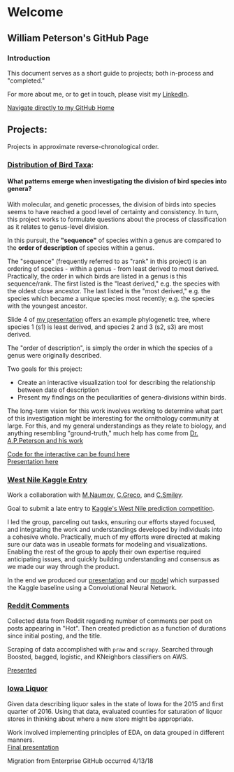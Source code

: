 # Welcome

## William Peterson's GitHub Page  

### Introduction
This document serves as a short guide to projects; both in-process and "completed."  

For more about me, or to get in touch, please visit my [LinkedIn](https://www.linkedin.com/in/wpgpeterson/).  

[Navigate directly to my GitHub Home](https://github.com/wipegup)

## Projects:  

Projects in approximate reverse-chronological order.  

### [Distribution of Bird Taxa](https://github.com/wipegup/Capstone):  
#### What patterns emerge when investigating the division of bird species into genera?  

With molecular, and genetic processes, the division of birds into species seems to have
reached a good level of certainty and consistency. In turn, this project works to formulate
questions about the process of classification as it relates to genus-level division.  

In this pursuit, the **"sequence"** of species within a genus are compared to the **order of description** of species within a genus.  

The "sequence" (frequently referred to as "rank" in this project) is an ordering of species - within a genus - from least derived to most derived.
Practically, the order in which birds are listed in a genus is this sequence/rank.
The first listed is the "least derived," e.g. the species with the oldest close ancestor.
The last listed is the "most derived," e.g. the species which became a unique species most recently;
e.g. the species with the youngest ancestor.  

Slide 4 of [my presentation](https://docs.google.com/presentation/d/1lGLv4CpmHUvI-FvIDLxt898AzNwjlgwsl4Zc_ZBXpa4/edit#slide=id.g36cec819a2_0_0)
offers an example phylogenetic tree, where species 1 (s1) is least derived, and species 2 and 3 (s2, s3) are most derived.  

The "order of description", is simply the order in which the species of a genus were originally described.

Two goals for this project:  
- Create an interactive visualization tool for describing the relationship between date of description
- Present my findings on the peculiarities of genera-divisions within birds.

The long-term vision for this work involves working to determine what part of this investigation might be interesting for the ornithology community at large.
For this, and my general understandings as they relate to biology, and anything resembling "ground-truth," much help has come from [Dr. A.P.Peterson and his work](http://www.zoonomen.net)  

[Code for the interactive can be found here](https://github.com/wipegup/Capstone/blob/master/Interactive.ipynb)  
[Presentation here](https://docs.google.com/presentation/d/1lGLv4CpmHUvI-FvIDLxt898AzNwjlgwsl4Zc_ZBXpa4/edit#slide=id.p)

### [West Nile Kaggle Entry](https://github.com/wipegup/WNVKaggle)  

Work a collaboration with [M.Naumov](https://github.com/Mikhail-Naumov), [C.Greco](https://github.com/claugreco), and [C.Smiley](https://git.generalassemb.ly/ChrissySmiley).

Goal to submit a late entry to [Kaggle's West Nile prediction competition](https://www.kaggle.com/c/predict-west-nile-virus).

I led the group, parceling out tasks, ensuring our efforts stayed focused, and integrating the work and understandings developed by individuals into a cohesive whole.
Practically, much of my efforts were directed at making sure our data was in useable formats for modeling and visualizations. Enabling the rest of the group to apply their
own expertise required anticipating issues, and quickly building understanding and consensus as we made our way through the product.  

In the end we produced our [presentation](https://github.com/wipegup/WNVKaggle/blob/master/WNV%20Presentation-%20Mar%209.pptx) and our [model](https://github.com/Mikhail-Naumov/West_Nile_Virus) which surpassed the Kaggle baseline using a Convolutional Neural Network.

### [Reddit Comments](https://github.com/wipegup/Reddit)  

Collected data from Reddit regarding number of comments per post on posts appearing in "Hot". Then created prediction as a function of durations since initial posting, and the title.  

Scraping of data accomplished with `praw` and `scrapy`.
Searched through Boosted, bagged, logistic, and KNeighbors classifiers on AWS.

[Presented](https://docs.google.com/presentation/d/1mSoWZ1itVh7jFh9yA1KKcEUS1y8cPErRIlIVvb9SJfs/edit)

### [Iowa Liquor](https://github.com/wipegup/IowaLiquor/blob/master/code/Project-2-Peterson.ipynb)
Given data describing liquor sales in the state of Iowa for the 2015 and first quarter of 2016. Using that data, evaluated counties for saturation of liquor stores
in thinking about where a new store might be appropriate.  

Work involved implementing principles of EDA, on data grouped in different manners.  
[Final presentation](https://docs.google.com/presentation/d/1KqRuMIQ2aYtMTT4AQaSLsRpgOwqFP6_uvF5xqEZ7btw/edit#slide=id.p)

Migration from Enterprise GitHub occurred 4/13/18

